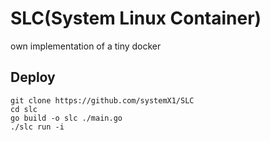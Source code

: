 # SLC(System Linux Container)

own implementation of a tiny docker

## Deploy

```shell
git clone https://github.com/systemX1/SLC
cd slc
go build -o slc ./main.go
./slc run -i
```


